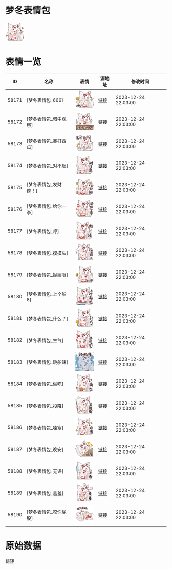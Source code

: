 # 梦冬表情包

<img src="./cover.png" height="60" alt="cover" />

# 表情一览

|ID|名称|表情|源地址|修改时间|
|----|----|----|----|----|
|58171|[梦冬表情包_666]|<img src="./pic/058171_%5B梦冬表情包_666%5D.png" height="60" alt="666"/>|[链接](https://i0.hdslb.com/bfs/garb/f0c2f58f22f940d0f416f7cb4c2864291097632e.png)|2023-12-24 22:03:00|
|58172|[梦冬表情包_暗中观察]|<img src="./pic/058172_%5B梦冬表情包_暗中观察%5D.png" height="60" alt="暗中观察"/>|[链接](https://i0.hdslb.com/bfs/garb/70041fcdaae76d664dc1d2d9564caa86949f52a2.png)|2023-12-24 22:03:00|
|58173|[梦冬表情包_暴打西瓜]|<img src="./pic/058173_%5B梦冬表情包_暴打西瓜%5D.png" height="60" alt="暴打西瓜"/>|[链接](https://i0.hdslb.com/bfs/garb/40918da60d3f89498a0408ad83f56fa23d27b6e9.png)|2023-12-24 22:03:00|
|58174|[梦冬表情包_对不起]|<img src="./pic/058174_%5B梦冬表情包_对不起%5D.png" height="60" alt="对不起"/>|[链接](https://i0.hdslb.com/bfs/garb/8fb0921d7b6e99560013b5b97cfc415d8099b8ca.png)|2023-12-24 22:03:00|
|58175|[梦冬表情包_发财辣！]|<img src="./pic/058175_%5B梦冬表情包_发财辣！%5D.png" height="60" alt="发财辣！"/>|[链接](https://i0.hdslb.com/bfs/garb/76d831c5394c72225ed4b4bce099ff90860fbe7d.png)|2023-12-24 22:03:00|
|58176|[梦冬表情包_给你一拳]|<img src="./pic/058176_%5B梦冬表情包_给你一拳%5D.png" height="60" alt="给你一拳"/>|[链接](https://i0.hdslb.com/bfs/garb/aa34e59c833630927321ac01cf8016f5ecab0159.png)|2023-12-24 22:03:00|
|58177|[梦冬表情包_哼]|<img src="./pic/058177_%5B梦冬表情包_哼%5D.png" height="60" alt="哼"/>|[链接](https://i0.hdslb.com/bfs/garb/f267add18d3b6b856597785d89aeaeef7b04f7e5.png)|2023-12-24 22:03:00|
|58178|[梦冬表情包_摸摸头]|<img src="./pic/058178_%5B梦冬表情包_摸摸头%5D.png" height="60" alt="摸摸头"/>|[链接](https://i0.hdslb.com/bfs/garb/47d997cdb94daefe5e65f112b0aa4b291dadbac6.png)|2023-12-24 22:03:00|
|58179|[梦冬表情包_抛媚眼]|<img src="./pic/058179_%5B梦冬表情包_抛媚眼%5D.png" height="60" alt="抛媚眼"/>|[链接](https://i0.hdslb.com/bfs/garb/c8c2290efe9204fa77f5f619fdedcd7b872e91d4.png)|2023-12-24 22:03:00|
|58180|[梦冬表情包_上个船8]|<img src="./pic/058180_%5B梦冬表情包_上个船8%5D.png" height="60" alt="上个船8"/>|[链接](https://i0.hdslb.com/bfs/garb/a4019008f9dd6c7e980b859a3bda6204609bef37.png)|2023-12-24 22:03:00|
|58181|[梦冬表情包_什么？]|<img src="./pic/058181_%5B梦冬表情包_什么？%5D.png" height="60" alt="什么？"/>|[链接](https://i0.hdslb.com/bfs/garb/133795e5957b2fe06cba669a4ff92184940043d9.png)|2023-12-24 22:03:00|
|58182|[梦冬表情包_生气]|<img src="./pic/058182_%5B梦冬表情包_生气%5D.png" height="60" alt="生气"/>|[链接](https://i0.hdslb.com/bfs/garb/262d3e5222482905f797123852806ab914de0a39.png)|2023-12-24 22:03:00|
|58183|[梦冬表情包_跳船辣]|<img src="./pic/058183_%5B梦冬表情包_跳船辣%5D.png" height="60" alt="跳船辣"/>|[链接](https://i0.hdslb.com/bfs/garb/e23f8822d415b0481b6099c3f768e0f5ea3b98de.png)|2023-12-24 22:03:00|
|58184|[梦冬表情包_偷吃]|<img src="./pic/058184_%5B梦冬表情包_偷吃%5D.png" height="60" alt="偷吃"/>|[链接](https://i0.hdslb.com/bfs/garb/9643672f6a9e1d5a22147f61401ce7f225e13747.png)|2023-12-24 22:03:00|
|58185|[梦冬表情包_投降]|<img src="./pic/058185_%5B梦冬表情包_投降%5D.png" height="60" alt="投降"/>|[链接](https://i0.hdslb.com/bfs/garb/540d4784515e1a7fafd54e06e7d4167945095f73.png)|2023-12-24 22:03:00|
|58186|[梦冬表情包_哇塞]|<img src="./pic/058186_%5B梦冬表情包_哇塞%5D.png" height="60" alt="哇塞"/>|[链接](https://i0.hdslb.com/bfs/garb/ee63ea0aee3ec769bd7bae1f3dc6fe2b03ae7dd2.png)|2023-12-24 22:03:00|
|58187|[梦冬表情包_晚安]|<img src="./pic/058187_%5B梦冬表情包_晚安%5D.png" height="60" alt="晚安"/>|[链接](https://i0.hdslb.com/bfs/garb/8cac94c436541f82dcfd8c04f62406e6eba14149.png)|2023-12-24 22:03:00|
|58188|[梦冬表情包_无语]|<img src="./pic/058188_%5B梦冬表情包_无语%5D.png" height="60" alt="无语"/>|[链接](https://i0.hdslb.com/bfs/garb/8e92ffd9535049cb6d18e014d7219e6d7d9a2f94.png)|2023-12-24 22:03:00|
|58189|[梦冬表情包_羞羞]|<img src="./pic/058189_%5B梦冬表情包_羞羞%5D.png" height="60" alt="羞羞"/>|[链接](https://i0.hdslb.com/bfs/garb/c86e9d06c36894103cf064010b57a0678331e8ae.png)|2023-12-24 22:03:00|
|58190|[梦冬表情包_咬你屁股]|<img src="./pic/058190_%5B梦冬表情包_咬你屁股%5D.png" height="60" alt="咬你屁股"/>|[链接](https://i0.hdslb.com/bfs/garb/77493690eaf66532e755aaa8d3f6a8e632348ba4.png)|2023-12-24 22:03:00|

# 原始数据

[跳转](./raw.json)

